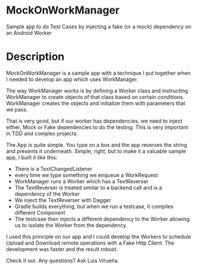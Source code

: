 # MockOnWorkManager
Sample app to do Test Cases by injecting a fake (or a mock) dependency on an Android Worker  

# Description
MockOnWorkManager is a sample app with a technique I put together when I needed to develop an app which uses WorkManager. 

The way WorkManager works is by defining a Worker class and instructing WorkManager to create objects of that class based on certain conditions. WorkManager creates the objects and initialize them with parameters that we pass.

That is very good, but if our worker has dependencies, we need to inject either, Mock or Fake dependencies to do the testing. This is very important in TDD and complex projects.

The App is quite simple. You type on a box and the app reverses the string and presents it underneath. Simple, right, but to make it a valuable sample app, I built it like this:

* There is a TextChangedListener
* every time we type something we enqueue a WorkRequest
* WorkManager runs a Worker which has a TextReverser
* The TextReverser is treated similar to a backend call and is a dependency of the Worker
* We inject the TextReverser with Dagger
* Gradle builds everything, but when we run a testcase, it compiles different Component
* The testcase then injects a different dependency to the Worker allowing us to isolate the Worker from the dependency.

I used this principle on our app and I could develop the Workers to schedule Upload and Download remote operations with a Fake Http Client. The development was faster and the result robust.

Check it out.
Any questions? Ask Luis Virueña.
